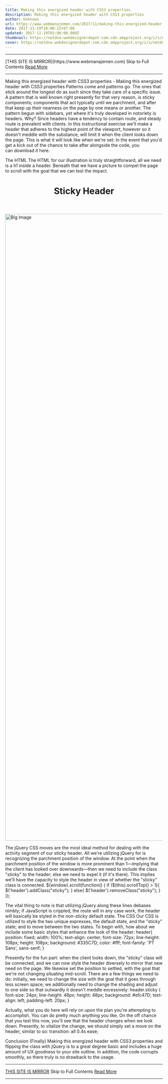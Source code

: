 ```yaml
---
title: Making this energized header with CSS3 properties
description: Making this energized header with CSS3 properties
author: Unknown
url: https://www.webmanajemen.com/2017/11/making-this-energized-header-with-css3.html
date: 2017-11-19T10:00:12+07:00
updated: 2017-11-19T03:00:00.000Z
thumbnail: https://netdna-webdesignerdepot-com.cdn.ampproject.org/i/s/netdna.webdesignerdepot.com/uploads/2014/05/thumbnail8.jpg
cover: https://netdna-webdesignerdepot-com.cdn.ampproject.org/i/s/netdna.webdesignerdepot.com/uploads/2014/05/thumbnail8.jpg
---
```


<hr/> [THIS SITE IS MIRROR](https://www.webmanajemen.com) Skip to Full Contents <a href="https://www.webmanajemen.com/2017/11/making-this-energized-header-with-css3.html" rel="follow" class="button" id="read-more">Read More</a> <hr/> Making this energized header with CSS3 properties - Making this energized header with CSS3 properties Patterns come and patterns go. The ones that stick around the longest do as such since they take care of a specific issue. A pattern that is well known right presently for that very reason, is sticky components; components that act typically until we parchment, and after that keep up their nearness on the page by one means or another.
The pattern begun with sidebars, yet where it's truly developed in notoriety is headers. Why? Since headers have a tendency to contain route, and steady route is prevalent with clients.
In this instructional exercise we'll make a header that adheres to the highest point of the viewport, however so it doesn't meddle with the substance, will limit it when the client looks down the page.
This is what it will look like when we're set:
In the event that you'd get a kick out of the chance to take after alongside the code, you can download it here.

  The HTML
The HTML for our illustration is truly straightforward, all we need is a h1 inside a header. Beneath that we have a picture to compel the page to scroll with the goal that we can test the impact.

<header><h1>Sticky Header</h1></header> 
<img src="large-image.jpg" width="782" height="2000" alt="Big Image" />


  The jQuery
CSS moves are the most ideal method for dealing with the activity segment of our sticky header. All we're utilizing jQuery for is recognizing the parchment position of the window.
At the point when the parchment position of the window is more prominent than 1—implying that the client has looked over downwards—then we need to include the class "sticky" to the header; else we need to expel it (if it's there). This implies we'll have the capacity to style the header in view of whether the "sticky" class is connected.
$(window).scroll(function() { 
if ($(this).scrollTop() > 1){   
$('header').addClass("sticky"); 
} 
else{ 
$('header').removeClass("sticky"); 
} 
});


The vital thing to note is that utilizing jQuery along these lines debases nimbly; if JavaScript is crippled, the route will in any case work, the header will basically be styled in the non-sticky default state. 
  The CSS
Our CSS is utilized to style the two unique expresses, the default state, and the "sticky" state; and to move between the two states.
To begin with, how about we include some basic styles that enhance the look of the header:
header{ 
position: fixed; 
width: 100%; 
text-align: center; 
font-size: 72px; 
line-height: 108px; 
height: 108px; 
background: #335C7D; 
color: #fff; 
font-family: 'PT Sans', sans-serif; 
}

Presently for the fun part: when the client looks down, the "sticky" class will be connected, and we can now style the header diversely to mirror that new need on the page. We likewise set the position to settled, with the goal that we're not changing situating mid-scroll.
There are a few things we need to do: initially, we need to change the size with the goal that it goes through less screen space; we additionally need to change the shading and adjust to one side so that outwardly it doesn't meddle excessively:
header.sticky { 
font-size: 24px; 
line-height: 48px; 
height: 48px; 
background: #efc47D; 
text-align: left; 
padding-left: 20px; 
}

Actually, what you do here will rely on upon the plan you're attempting to accomplish. You can do pretty much anything you like.
On the off chance that you test this now, you'll see that the header changes when we look down.
Presently, to vitalize the change, we should simply set a move on the header, similar to so:
transition: all 0.4s ease;


  Conclusion (Finally)
Making this energized header with CSS3 properties and flipping the class with jQuery is to a great degree basic and includes a huge amount of UX goodness to your site outline.
In addition, the code corrupts smoothly, so there truly is no drawback to the usage. <hr/> [THIS SITE IS MIRROR](https://www.webmanajemen.com) Skip to Full Contents <a href="https://www.webmanajemen.com/2017/11/making-this-energized-header-with-css3.html" rel="follow" class="button" id="read-more">Read More</a> <hr/>